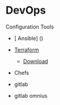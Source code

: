 # DevOps

Configuration Tools
- [ Ansible] ()
- [Terraform](https://www.terraform.io/)
   - [Download](https://www.terraform.io/downloads.html)
- Chefs


- gitlab
- gitlab omnius
